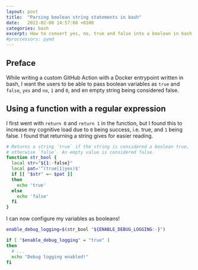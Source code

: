 ```yaml
---
layout: post
title:  "Parsing boolean string statements in bash"
date:   2022-02-08 14:57:08 +0100
categories: bash
excerpt: How to convert yes, no, true and false into a boolean in bash.
#proccessors: pymd
---
```


## Preface

While writing a custom GitHub Action with a Docker entrypoint written in bash,
I want the users to be able to pass boolean variables as `true` and `false`,
`yes` and `no`, `1` and `0`, and en empty string being considered false.

## Using a function with a regular expression

I first went with `return 0` and `return 1` in the function,
but I found this to increase my cognitive load due to `0` being success, i.e.
true, and `1` being false. I found that returning a string gives for easier reading.

```bash
# Returns a string `true` if the string is considered a boolean true,
# otherwise `false`. An empty value is considered false.
function str_bool {
  local str="${1:-false}"
  local pat='^(true|1|yes)$'
  if [[ "$str" =~ $pat ]]
  then
    echo 'true'
  else
    echo 'false'
  fi
}
```

I can now configure my variables as booleans!

```bash
enable_debug_logging=$(str_bool "${ENABLE_DEBUG_LOGGING:-}")

if [ "$enable_debug_logging" = "true" ]
then
  # ...
  echo "Debug logging enabled!"
fi
```
